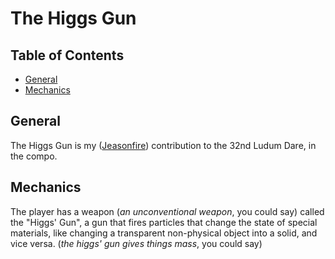 The Higgs Gun
=============

Table of Contents
-----------------
* [General](#general)
* [Mechanics](#mechanics)

General
-------
The Higgs Gun is my ([Jeasonfire](https://jeasonfire.github.io/)) contribution to the 32nd Ludum Dare, in the compo.

Mechanics
---------
The player has a weapon (_an unconventional weapon_, you could say) called the "Higgs' Gun", a gun that fires particles that change the state of special materials, like changing a transparent non-physical object into a solid, and vice versa. (_the higgs' gun gives things mass_, you could say)
